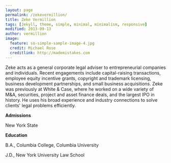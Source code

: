 ```yaml
---
layout: page
permalink: /zekevermillion/
title: Zeke Vermillion
tags: [Jekyll, theme, simple, minimal, minimalism, responsive]
modified: 2013-09-13
author: vermillion
image:
  feature: so-simple-sample-image-4.jpg
  credit: Michael Rose
  creditlink: http://mademistakes.com
---
```



Zeke acts as a general corporate legal adviser to entrepreneurial companies and individuals. Recent engagements include capital-raising transactions, employee equity incentive grants, copyright and trademark licensing, business development partnerships, and small business acquisitions. Zeke was previously at White & Case, where he worked on a wide variety of M&A, securities, project and asset finance deals, and the largest IPO in history. He uses his broad experience and industry connections to solve clients' legal problems efficiently.

<div class="sixcols">
<p><strong>Admissions</strong></p>
<p>New York State</p>
</div>

<div class="sixcols">
<p><strong>Education</strong></p>
<p>B.A., Columbia College, Columbia University</p>
<p>J.D., New York University Law School</p>
</div>
